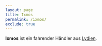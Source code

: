```yaml
---
layout: page
title: Ixmos
permalink: /ixmos/
exclude: true
---
```


**Ixmos** ist ein fahrender Händler aus [Lydien](/lydien/).